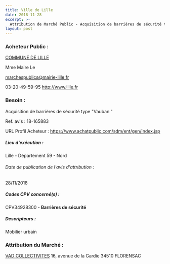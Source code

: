 ```yaml
---
title: Ville de Lille
date: 2018-11-28
excerpt: >-
  Attribution de Marché Public - Acquisition de barrières de sécurité type "Vauban "
layout: post
---
```


### Acheteur Public : 
<a href="/acheteur-33/siren-215903501"> COMMUNE DE LILLE</a><br/>

Mme Maire Le

marchespublics@mairie-lille.fr

03-20-49-59-95
http://www.lille.fr
### Besoin :

Acquisition de barrières de sécurité type "Vauban "

Ref. avis : 18-165883

URL Profil Acheteur : https://www.achatpublic.com/sdm/ent/gen/index.jsp

##### Lieu d'exécution :

Lille - Département 59 - Nord

###### Date de publication de l'avis d'attribution : 
28/11/2018

##### Codes CPV concerné(s) :
CPV34928300 - **Barrières de sécurité** <br/>

##### Descripteurs :
Mobilier urbain <br/>

### Attribution du Marché :
<a href="/entreprise-261/siren-437487630"> VAD COLLECTIVITES</a>    16, avenue de la Gardie 34510 FLORENSAC <br/>
